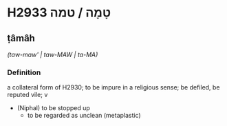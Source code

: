 # H2933 טָמָה / טמה

## ṭâmâh

_(taw-maw' | taw-MAW | ta-MA)_

### Definition

a collateral form of H2930; to be impure in a religious sense; be defiled, be reputed vile; v

- (Niphal) to be stopped up
  - to be regarded as unclean (metaplastic)
